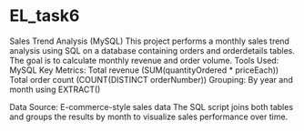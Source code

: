 # EL_task6
Sales Trend Analysis (MySQL)
This project performs a monthly sales trend analysis using SQL on a database containing orders and orderdetails tables. The goal is to calculate monthly revenue and order volume.
Tools Used: MySQL
Key Metrics:
Total revenue (SUM(quantityOrdered * priceEach))
Total order count (COUNT(DISTINCT orderNumber))
Grouping: By year and month using EXTRACT()

Data Source: E-commerce-style sales data
The SQL script joins both tables and groups the results by month to visualize sales performance over time.
